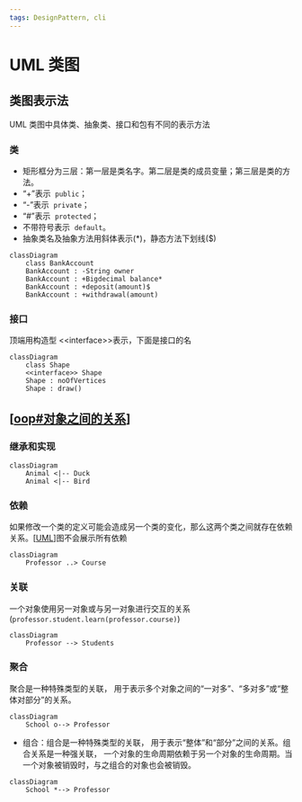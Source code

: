```yaml
---
tags: DesignPattern, cli
---
```


# UML 类图

## 类图表示法

UML 类图中具体类、抽象类、接口和包有不同的表示方法

### 类

- 矩形框分为三层：第一层是类名字。第二层是类的成员变量；第三层是类的方法。
- “+”表示  `public`；
- “-”表示  `private`；
- “#”表示  `protected`；
- 不带符号表示  `default`。
- 抽象类名及抽象方法用斜体表示(\*)，静态方法下划线(\$)

```mermaid
classDiagram
    class BankAccount
    BankAccount : -String owner
    BankAccount : +Bigdecimal balance*
    BankAccount : +deposit(amount)$
    BankAccount : +withdrawal(amount)
```

### 接口

顶端用构造型 <\<interface>>表示，下面是接口的名

```mermaid
classDiagram
    class Shape
    <<interface>> Shape
    Shape : noOfVertices
    Shape : draw()
```

## [[oop#对象之间的关系]]

### 继承和实现

```mermaid
classDiagram
    Animal <|-- Duck
    Animal <|-- Bird
```

### 依赖

如果修改一个类的定义可能会造成另一个类的变化，那么这两个类之间就存在依赖关系。[[UML]]图不会展示所有依赖

```mermaid
classDiagram
    Professor ..> Course
```

### 关联

一个对象使用另一对象或与另一对象进行交互的关系(`professor.student.learn(professor.course)`)

```mermaid
classDiagram
    Professor --> Students
```

### 聚合

聚合是一种特殊类型的关联， 用于表示多个对象之间的“一对多”、“多对多”或“整体对部分”的关系。

```mermaid
classDiagram
    School o--> Professor
```

- 组合：组合是一种特殊类型的关联， 用于表示“整体”和“部分”之间的关系。组合关系是一种强关联， 一个对象的生命周期依赖于另一个对象的生命周期。当一个对象被销毁时，与之组合的对象也会被销毁。

```mermaid
classDiagram
    School *--> Professor
```

[//begin]: # "Autogenerated link references for markdown compatibility"
[oop#对象之间的关系]: ../design/oop.md "面向对象"
[UML]: UML.md "UML类图"
[//end]: # "Autogenerated link references"

